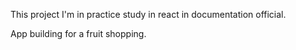 This project I'm in practice study in react in documentation official.

App building for a fruit shopping.
